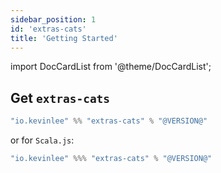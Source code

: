 ```yaml
---
sidebar_position: 1
id: 'extras-cats'
title: 'Getting Started'
---
```

import DocCardList from '@theme/DocCardList';

## Get `extras-cats`

```scala
"io.kevinlee" %% "extras-cats" % "@VERSION@"
```
or for `Scala.js`:
```scala
"io.kevinlee" %%% "extras-cats" % "@VERSION@"
```

<DocCardList />
